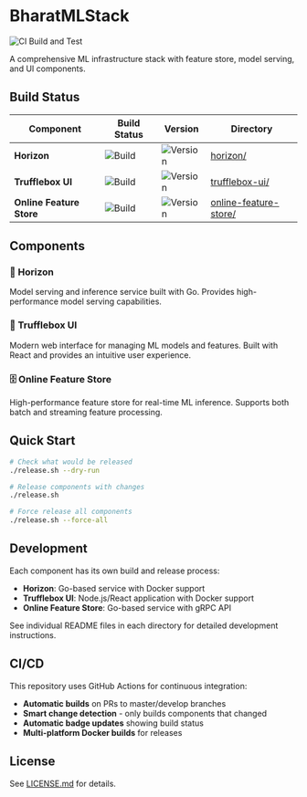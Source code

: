 # BharatMLStack

![CI Build and Test](https://github.com/Meesho/BharatMLStack/workflows/CI%20Build%20and%20Test/badge.svg)

A comprehensive ML infrastructure stack with feature store, model serving, and UI components.

## Build Status

| Component | Build Status | Version | Directory |
|-----------|--------------|---------|-----------|
| **Horizon** | ![Build](https://img.shields.io/badge/build-unknown-lightgrey) | ![Version](https://img.shields.io/badge/version-unknown-lightgrey) | [horizon/](./horizon) |
| **Trufflebox UI** | ![Build](https://img.shields.io/badge/build-unknown-lightgrey) | ![Version](https://img.shields.io/badge/version-unknown-lightgrey) | [trufflebox-ui/](./trufflebox-ui) |
| **Online Feature Store** | ![Build](https://img.shields.io/badge/build-unknown-lightgrey) | ![Version](https://img.shields.io/badge/version-unknown-lightgrey) | [online-feature-store/](./online-feature-store) |

## Components

### 🚀 Horizon
Model serving and inference service built with Go. Provides high-performance model serving capabilities.

### 🎨 Trufflebox UI
Modern web interface for managing ML models and features. Built with React and provides an intuitive user experience.

### 🗄️ Online Feature Store
High-performance feature store for real-time ML inference. Supports both batch and streaming feature processing.

## Quick Start

```bash
# Check what would be released
./release.sh --dry-run

# Release components with changes
./release.sh

# Force release all components
./release.sh --force-all
```

## Development

Each component has its own build and release process:

- **Horizon**: Go-based service with Docker support
- **Trufflebox UI**: Node.js/React application with Docker support  
- **Online Feature Store**: Go-based service with gRPC API

See individual README files in each directory for detailed development instructions.

## CI/CD

This repository uses GitHub Actions for continuous integration:

- **Automatic builds** on PRs to master/develop branches
- **Smart change detection** - only builds components that changed
- **Automatic badge updates** showing build status
- **Multi-platform Docker builds** for releases

## License

See [LICENSE.md](LICENSE.md) for details.
